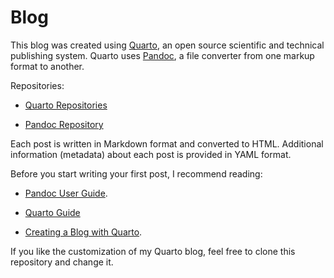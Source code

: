 # Blog

This blog was created using [Quarto](https://quarto.org/), an open source scientific and technical publishing system. Quarto uses [Pandoc](https://pandoc.org/), a file converter from one markup format to another.

Repositories: 

- [Quarto Repositories](https://github.com/quarto-dev)

- [Pandoc Repository](https://github.com/jgm/pandoc)


Each post is written in Markdown format and converted to HTML. Additional information (metadata) about each post is provided in YAML format.


Before you start writing your first post, I recommend reading:

- [Pandoc User Guide](https://pandoc.org/MANUAL.html).

- [Quarto Guide](https://quarto.org/docs/guide/) 

- [Creating a Blog with Quarto](https://quarto.org/docs/websites/website-blog.html).


If you like the customization of my Quarto blog, feel free to clone this repository and change it.
